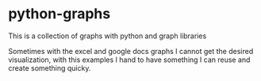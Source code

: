 # python-graphs
This is a collection of graphs with python and graph libraries 

Sometimes with the excel and google docs graphs I cannot get the desired visualization, with this examples I hand to have something I can reuse and create something quicky. 
